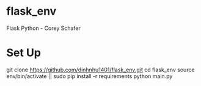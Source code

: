 # flask_env
Flask Python - Corey Schafer

# Set Up

git clone https://github.com/dinhnhu1401/flask_env.git
cd flask_env
source env/bin/activate || sudo pip install -r requirements
python main.py
